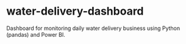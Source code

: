 # water-delivery-dashboard
Dashboard for monitoring daily water delivery business using Python (pandas) and Power BI.

